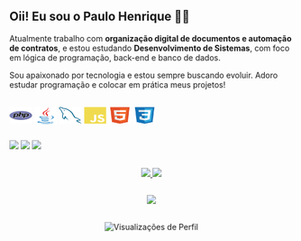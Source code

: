 ## Oii! Eu sou o Paulo Henrique 👨‍💻

Atualmente trabalho com **organização digital de documentos e automação de contratos**, e estou estudando **Desenvolvimento de Sistemas**, com foco em lógica de programação, back-end e banco de dados.

Sou apaixonado por tecnologia e estou sempre buscando evoluir. Adoro estudar programação e colocar em prática meus projetos!

<div style="display: inline_block"><br>
  <img align="center" alt="PHP" height="30" width="40" src="https://raw.githubusercontent.com/devicons/devicon/master/icons/php/php-original.svg">
  <img align="center" alt="Java" height="30" width="40" src="https://raw.githubusercontent.com/devicons/devicon/master/icons/java/java-original.svg">
  <img align="center" alt="MySQL" height="30" width="40" src="https://raw.githubusercontent.com/devicons/devicon/master/icons/mysql/mysql-original.svg">
  <img align="center" alt="JS" height="30" width="40" src="https://raw.githubusercontent.com/devicons/devicon/master/icons/javascript/javascript-plain.svg">
  <img align="center" alt="HTML" height="30" width="40" src="https://raw.githubusercontent.com/devicons/devicon/master/icons/html5/html5-original.svg">
  <img align="center" alt="CSS" height="30" width="40" src="https://raw.githubusercontent.com/devicons/devicon/master/icons/css3/css3-original.svg">
</div>

##

<div> 
  <a href="https://www.instagram.com/seuuser" target="_blank"><img src="https://img.shields.io/badge/-Instagram-%23E4405F?style=for-the-badge&logo=instagram&logoColor=white" target="_blank"></a>
  <a href="mailto:seuemail@gmail.com"><img src="https://img.shields.io/badge/-Gmail-%23333?style=for-the-badge&logo=gmail&logoColor=white" target="_blank"></a>
  <a href="https://www.linkedin.com/in/seuuser" target="_blank"><img src="https://img.shields.io/badge/-LinkedIn-%230077B5?style=for-the-badge&logo=linkedin&logoColor=white" target="_blank"></a> 
</div>

##

<div align="center">
  <a href="https://github.com/seuuser">
    <img height="180em" src="https://github-readme-stats.vercel.app/api?username=seuuser&show_icons=true&theme=dracula&include_all_commits=true&count_private=true"/>
    <img height="180em" src="https://github-readme-stats.vercel.app/api/top-langs/?username=seuuser&layout=compact&langs_count=7&theme=dracula"/>
  </a>
</div>

##

<div align="center">
  <img src="https://github-profile-summary-cards.vercel.app/api/cards/profile-details?username=seuuser&theme=dracula" />
</div>

##

<div align="center">
  <img src="https://komarev.com/ghpvc/?username=seuuser&color=blue&style=flat-square" alt="Visualizações de Perfil" />
</div>
